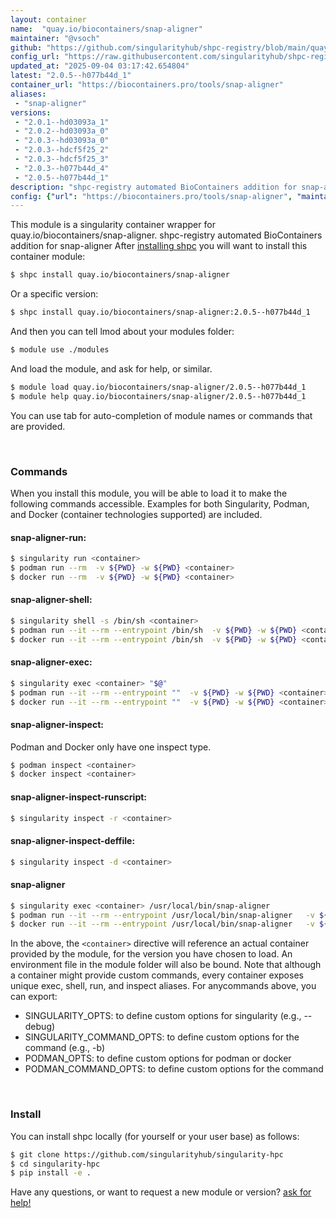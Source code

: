 ```yaml
---
layout: container
name:  "quay.io/biocontainers/snap-aligner"
maintainer: "@vsoch"
github: "https://github.com/singularityhub/shpc-registry/blob/main/quay.io/biocontainers/snap-aligner/container.yaml"
config_url: "https://raw.githubusercontent.com/singularityhub/shpc-registry/main/quay.io/biocontainers/snap-aligner/container.yaml"
updated_at: "2025-09-04 03:17:42.654804"
latest: "2.0.5--h077b44d_1"
container_url: "https://biocontainers.pro/tools/snap-aligner"
aliases:
 - "snap-aligner"
versions:
 - "2.0.1--hd03093a_1"
 - "2.0.2--hd03093a_0"
 - "2.0.3--hd03093a_0"
 - "2.0.3--hdcf5f25_2"
 - "2.0.3--hdcf5f25_3"
 - "2.0.3--h077b44d_4"
 - "2.0.5--h077b44d_1"
description: "shpc-registry automated BioContainers addition for snap-aligner"
config: {"url": "https://biocontainers.pro/tools/snap-aligner", "maintainer": "@vsoch", "description": "shpc-registry automated BioContainers addition for snap-aligner", "latest": {"2.0.5--h077b44d_1": "sha256:84002491eff5688e25d6c48b2a5a9cb7bbe5350466734cce8f401aad50747364"}, "tags": {"2.0.1--hd03093a_1": "sha256:47899129f7830517f018b20096f047e8940b828b38e3323d5890a3721ab4e8da", "2.0.2--hd03093a_0": "sha256:89c7ecbdf3fd100d488d30028fb5e6b665a5c97fbf5f65b5d3f757d297aa1c38", "2.0.3--hd03093a_0": "sha256:e091bb25872a4df03eb6cdfe4051887cc5254fbb1c2e8e82fa9f9998c53c1dca", "2.0.3--hdcf5f25_2": "sha256:8871fc0cfe24eedcecceba369eaace894fe7a25a6888c04bdca086427d907c8b", "2.0.3--hdcf5f25_3": "sha256:8b5e903abf45acf037ef6b05ed2d976077a8e78ca2a432daa086f85bbd2900a0", "2.0.3--h077b44d_4": "sha256:a49a5cfd59d6e5a8c1c840badc6dd3ce06466648c319be95f34a6dc3092df940", "2.0.5--h077b44d_1": "sha256:84002491eff5688e25d6c48b2a5a9cb7bbe5350466734cce8f401aad50747364"}, "docker": "quay.io/biocontainers/snap-aligner", "aliases": {"snap-aligner": "/usr/local/bin/snap-aligner"}}
---
```


This module is a singularity container wrapper for quay.io/biocontainers/snap-aligner.
shpc-registry automated BioContainers addition for snap-aligner
After [installing shpc](#install) you will want to install this container module:


```bash
$ shpc install quay.io/biocontainers/snap-aligner
```

Or a specific version:

```bash
$ shpc install quay.io/biocontainers/snap-aligner:2.0.5--h077b44d_1
```

And then you can tell lmod about your modules folder:

```bash
$ module use ./modules
```

And load the module, and ask for help, or similar.

```bash
$ module load quay.io/biocontainers/snap-aligner/2.0.5--h077b44d_1
$ module help quay.io/biocontainers/snap-aligner/2.0.5--h077b44d_1
```

You can use tab for auto-completion of module names or commands that are provided.

<br>

### Commands

When you install this module, you will be able to load it to make the following commands accessible.
Examples for both Singularity, Podman, and Docker (container technologies supported) are included.

#### snap-aligner-run:

```bash
$ singularity run <container>
$ podman run --rm  -v ${PWD} -w ${PWD} <container>
$ docker run --rm  -v ${PWD} -w ${PWD} <container>
```

#### snap-aligner-shell:

```bash
$ singularity shell -s /bin/sh <container>
$ podman run --it --rm --entrypoint /bin/sh  -v ${PWD} -w ${PWD} <container>
$ docker run --it --rm --entrypoint /bin/sh  -v ${PWD} -w ${PWD} <container>
```

#### snap-aligner-exec:

```bash
$ singularity exec <container> "$@"
$ podman run --it --rm --entrypoint ""  -v ${PWD} -w ${PWD} <container> "$@"
$ docker run --it --rm --entrypoint ""  -v ${PWD} -w ${PWD} <container> "$@"
```

#### snap-aligner-inspect:

Podman and Docker only have one inspect type.

```bash
$ podman inspect <container>
$ docker inspect <container>
```

#### snap-aligner-inspect-runscript:

```bash
$ singularity inspect -r <container>
```

#### snap-aligner-inspect-deffile:

```bash
$ singularity inspect -d <container>
```


#### snap-aligner

```bash
$ singularity exec <container> /usr/local/bin/snap-aligner
$ podman run --it --rm --entrypoint /usr/local/bin/snap-aligner   -v ${PWD} -w ${PWD} <container> -c " $@"
$ docker run --it --rm --entrypoint /usr/local/bin/snap-aligner   -v ${PWD} -w ${PWD} <container> -c " $@"
```



In the above, the `<container>` directive will reference an actual container provided
by the module, for the version you have chosen to load. An environment file in the
module folder will also be bound. Note that although a container
might provide custom commands, every container exposes unique exec, shell, run, and
inspect aliases. For anycommands above, you can export:

 - SINGULARITY_OPTS: to define custom options for singularity (e.g., --debug)
 - SINGULARITY_COMMAND_OPTS: to define custom options for the command (e.g., -b)
 - PODMAN_OPTS: to define custom options for podman or docker
 - PODMAN_COMMAND_OPTS: to define custom options for the command

<br>

### Install

You can install shpc locally (for yourself or your user base) as follows:

```bash
$ git clone https://github.com/singularityhub/singularity-hpc
$ cd singularity-hpc
$ pip install -e .
```

Have any questions, or want to request a new module or version? [ask for help!](https://github.com/singularityhub/singularity-hpc/issues)